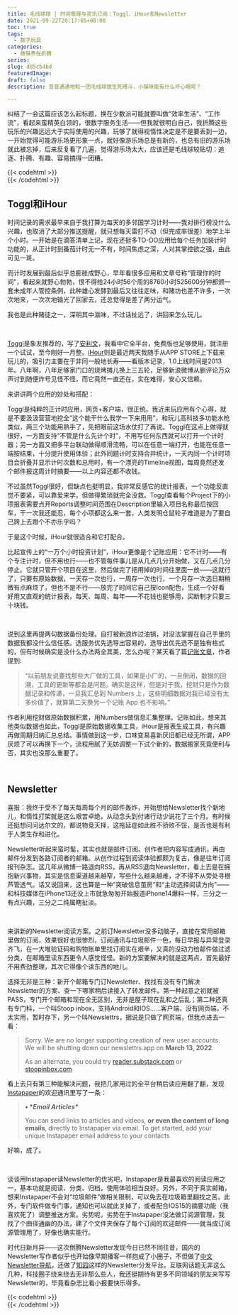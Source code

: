 ```yaml
---
title: 毛线球球 | 时间管理与资讯订阅：Toggl、iHour和Newsletter
date: 2021-09-22T20:17:05+08:00
toc: true
tags:
  - 数字玩具
categories:
  - 做猫贵在折腾
series:
slug: d85cb4bd
featuredImage:
draft: false
description: 普普通通地和一团毛线球做生死搏斗，小猫咪能有什么坏心眼呢？

---
```






纠结了一会这篇应该怎么起标题，换在少数派可能就要叫做“效率生活”、“工作流”，看起来蛮精英白领的，很数字服务生活——但我就很明白自己，我折腾这些玩乐的兴趣远远大于实际使用的兴趣，玩够了就得视惰性决定是不是要丢到一边，一开始觉得可能游乐场更形象一点，就好像游乐场总是有新的，也总有旧的游乐场就此被忘掉，后来反复看了几遍，觉得游乐场太大，应该还是毛线球较贴切：追逐、扑腾、有趣、容易搞得一团糟。

{{< codehtml >}}      <br/> {{< /codehtml >}}

## Toggl和iHour

时间记录的需求最早来自于我打算为每天的多邻国学习计时——我对排行榜没什么兴趣，也取消了大部分推送提醒，就只想每天雷打不动（但完成率很差）地学上半个小时。一开始是在滴答清单上记，现在还挺多TO-DO应用给每个任务加装计时功能的，从正计时到番茄计时无一不有，时间焦虑之深，人对其掌控欲之强，由此可见一斑。


而计时发展到最后似乎总膨胀成野心，早年看很多应用和文章号称“管理你的时间”，看起来就野心勃勃，恨不得给24小时56个周的8760小时525600分钟都颁一套未成年人管控条例，此种雄心发酵到最后又往往走味，和赌坊也差不许多，一次次地来，一次次地输光了回家去，还总觉得是差了两分运气。

我也是此种赌徒之一，深明其中滋味，不过话扯远了，讲回来怎么玩儿。

​		



[Toggl](https://track.toggl.com/timer)是象友推荐的，写了[安利文](https://akaito.xyz/post/toggl/)，我看中它全平台，免费版也足够使用，就注册一个试试，至今刚好一月整。[iHour](https://sspai.com/post/64716)则是最近两天我随手从APP STORE上下载来玩儿的，吸引力主要在于非同一般地长寿——看版本记录，1.0上线时间是2013年。八年啊，八年足够家门口的烧烤摊儿换上三五轮，足够新浪微博从删评论万众声讨到随便炸号见怪不怪，而它竟然一直还在，实在难得，安心又信赖。


来讲讲两个应用的妙处和搭配：

Toggl是纯粹的正计时应用，网页+客户端，很正统。我近来玩应用有个心得，就是不要汲汲营营地挖全“这个能干什么我学一下来用用”，和玩儿高科技多功能水枪类似，两三个功能用熟手了，先把眼前这场水仗打了再说。Toggl在这点上做得就很好，一方面支持“不管是什么先计个时”，不用写任何东西就可以打开一个计时器；另一方面又把多平台联动做得顺滑流畅，可以在任意一端打开，也能在任意一端按结束，十分提升使用体验；此外同题计时支持合并统计，一天内同一个计时项目会折叠并显示计时次数和总用时，有一个漂亮的Timeline视图，每周竟然还发个邮件报这周计时摘要——以上内容还都不收钱。

不过虽然Toggl很好，但缺点也挺明显，我非常反感它的统计报表，一个功能反直觉不要紧，可以靠爱来学，但做得繁琐就完全没救。Toggl查看每个Project下的小项报表需要点开Reports调整时间范围在Description里输入项目名称最后按回车，干一次我还能忍，每个小项都这么来一套，人类发明仓鼠轮子难道是为了要自己跨上去蹬个不亦乐乎吗？

于是这个时候，iHour就很适合和它打配合。

比起宣传上的“一万个小时投资计划”，iHour更像是个记账应用：它不计时——有个专注计时，但不用也行——也不管每件事儿是从几点几分开始做，又在几点几分停止。它就只管开个项目在这里，然后做完了把用掉的时间往里面一放——这就行了，只要有原始数据，一天存一次也行，一周存一次也行，一个月存一次选日期稍微有点麻烦了，但也不是不行——放完了时间它自己按Icon配色，生成一个好看好用又直观的统计报表，每天、每周、每年——不花钱也挺够用，买断制才只要三十块钱。

​	



说到这里再提两句数据备份处理。自打被新浪炸过油锅，对没法掌握在自己手里的数据我都没什么信任感。选服务优先选导出容易的，选导出优先选不是独有格式的，但有时候确实是没什么办法两全其美，怎么办呢？某天看了篇[记账文章](https://sspai.com/post/68200)，作者提到:

> “以前朋友说要找那些大厂做的工具，如果是小厂的，一旦倒闭，数据的回溯，工具的更新等都会是问题。确实是这样，但是对于我，挖财只是作为数据记录和传递，一旦我汇总到 Numbers 上，这些明细数据对我已经没有太多价值了，就算第二天换另一个记账 App 也不影响。”

作者利用挖财做原始数据积累，用Numbers做信息汇集整理。记账如此，想来其他类似数据也如此，Toggl是原始数据收集工具，iHour是报表生成工具，有兴趣再做周期归纳汇总总结。事情做到这一步，口味变易喜新厌旧都已经无所谓，APP厌烦了可以再换下一个，流程用腻了无妨调整一下试个新的，数据搬家究竟便利与否，其实也没那么重要了。

​	



## Newsletter

喜报：我终于受不了每天每周每个月的邮件轰炸，开始想给Newsletter找个新地儿，和惰性打架就是这么艰苦卓绝，从动念头到付诸行动少说花了三个月。有时候还挺想问问达尔文的，都说物竞天择，这拖延症如此胜不骄败不馁，是否也是有利于人类生存和进化。

Newsletter听起来蛮时髦，其实也就是邮件订阅。创作者把内容写成通讯，再由邮件分发到各路订阅者的邮箱。从创作过程到阅读体验都颇为复古，像是往年订阅报刊杂志。这几年从微博一路退向RSS，再从RSS退向Newsletter，看上去是在拥抱新兴事物，其实是信息渠道越来越窄，写些什么越来越难，才不得不从旁处寻根芦管透气。话又说回来，这也算是一种”突破信息茧房”和“主动选择阅读方向”——和科技媒体在iPhone13还没上市就急匆匆开始报道iPhone14爆料一样，三分之一有点兴趣，三分之二纯属瞎扯淡。

​	



来讲新的Newsletter阅读方案。之前订Newsletter没多动脑子，直接在常用邮箱里做的订阅，效果很好也很惨烈，订阅通讯与垃圾邮件一色，每日早报与异常登录齐飞，在一大堆验证码和购物账单里找订阅实在艰辛，又真的没动力给邮件做过滤分类，在邮箱里读东西更令人感觉怪怪。新的方案要解决的就是这两点，首先最好不用费劲整理，其次它得像个读东西的地儿。


选择无非是三种：新开个邮箱专门订Newsletter、找找有没有专门解决Newsletter的方案、查一下哪家稍后读接入了转发邮件。第一种起意之初就被PASS，专门开个邮箱和现在全无区别，无非是屋子现在乱和之后乱；第二种还真有专门科，一个叫Stoop inbox，支持Android和IOS……客户端，没有网页端，不太实用，暂时存下，另一个叫Newslettrs，据说是只做了网页端，但我点进去一看：

> Sorry. We are no longer supporting creation of new user accounts. We will be shutting down our newslettrs.app on **March 13, 2022**.
>
> As an alternate, you could try [reader.substack.com](https://reader.substack.com/) or [stoopinbox.com](https://stoopinbox.com/)

看上去只有第三种能解决问题，我把几家用过的全平台稍后读应用翻了翻，发现[Instapaper](https://www.instapaper.com/u)的欢迎通讯里写了一条：

> **• \**Email Articles\****
>
> You can send links to articles and videos, **or even the content of long emails**, directly to Instapaper via email. To get started, add your unique Instapaper email address to your contacts

好嘛，成了。

​	



谈谈用Instapaper读Newsletter的优劣吧，Instapaper是我最喜欢的阅读应用之一，基本功就是阅读、分类、归档，使用体验相当良好。另外，不同于真实邮箱，想来Instapaper不会对“垃圾邮件”做相关限制，可以免去在垃圾箱里翻找之苦。此外，专门软件做专门事，通知也可以就此关掉了，或者配合IOS15的摘要功能（我喜欢死了）调整推送方案。劣势呢，劣势在于Instapaper没法做订阅源管理，我找了个曲径通幽的办法，建了个文件夹保存了每个订阅的欢迎邮件——就当成订阅源管理用了，好像也确实能行。



时代日新月异——这次倒腾Newsletter发现今日已然不同往昔，国内的Newsletter写作者似乎也开始像早期播客一样抱成了小圈子，不但做了[中文Newsletter导航](https://www.notion.so/kfang/Newsletter-68ee46c0a4574f659fb8a873ead438c6)，还做了[知园](https://zhiy.cc/)这样的Newsletter分发平台。互联网话题无非这么几种，科技圈子绕来绕去无非那么些人，我还挺期待有更多不同领域的朋友来写写Newsletter的，毕竟看杂志比看小报要快乐得多。

{{< codehtml >}}      <br/> {{< /codehtml >}}

